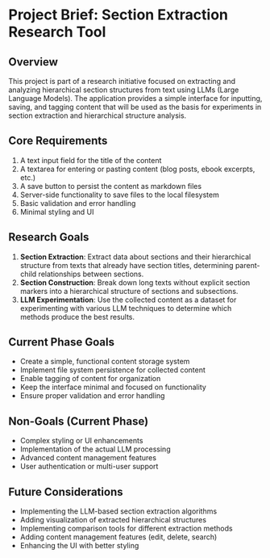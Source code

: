 # Project Brief: Section Extraction Research Tool

## Overview
This project is part of a research initiative focused on extracting and analyzing hierarchical section structures from text using LLMs (Large Language Models). The application provides a simple interface for inputting, saving, and tagging content that will be used as the basis for experiments in section extraction and hierarchical structure analysis.

## Core Requirements
1. A text input field for the title of the content
2. A textarea for entering or pasting content (blog posts, ebook excerpts, etc.)
3. A save button to persist the content as markdown files
4. Server-side functionality to save files to the local filesystem
5. Basic validation and error handling
6. Minimal styling and UI

## Research Goals
1. **Section Extraction**: Extract data about sections and their hierarchical structure from texts that already have section titles, determining parent-child relationships between sections.
2. **Section Construction**: Break down long texts without explicit section markers into a hierarchical structure of sections and subsections.
3. **LLM Experimentation**: Use the collected content as a dataset for experimenting with various LLM techniques to determine which methods produce the best results.

## Current Phase Goals
- Create a simple, functional content storage system
- Implement file system persistence for collected content
- Enable tagging of content for organization
- Keep the interface minimal and focused on functionality
- Ensure proper validation and error handling

## Non-Goals (Current Phase)
- Complex styling or UI enhancements
- Implementation of the actual LLM processing
- Advanced content management features
- User authentication or multi-user support

## Future Considerations
- Implementing the LLM-based section extraction algorithms
- Adding visualization of extracted hierarchical structures
- Implementing comparison tools for different extraction methods
- Adding content management features (edit, delete, search)
- Enhancing the UI with better styling
